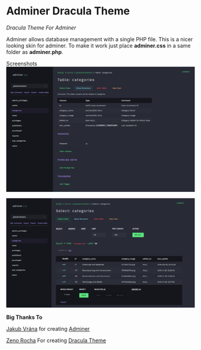 
# Adminer Dracula Theme
*Dracula Theme For Adminer*

Adminer allows database management with a single PHP file. This is a nicer looking skin for adminer. To make it work just place **adminer.css** in a same folder as **adminer.php**.

Screenshots
![enter image description here](https://raw.githubusercontent.com/KhizarWeb/adminer-dracula-theme/master/screenshots/1.png)

![enter image description here](https://raw.githubusercontent.com/KhizarWeb/adminer-dracula-theme/master/screenshots/2.png)

**Big Thanks To**

[Jakub Vrána](https://www.vrana.cz/) for creating [Adminer](https://www.adminer.org/)

[Zeno Rocha](https://zenorocha.com/) For creating [Dracula Theme](https://draculatheme.com/)
